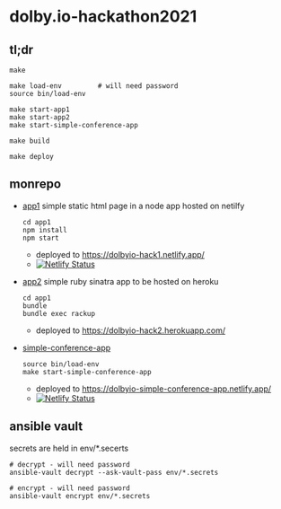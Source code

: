 # dolby.io-hackathon2021

## tl;dr

```
make

make load-env         # will need password
source bin/load-env

make start-app1
make start-app2
make start-simple-conference-app

make build

make deploy
```

## monrepo

- [app1](/app1)
  simple static html page in a node app hosted on netilfy
  ```
  cd app1
  npm install
  npm start
  ```
  - deployed to https://dolbyio-hack1.netlify.app/
  - [![Netlify Status](https://api.netlify.com/api/v1/badges/cafacef8-6a47-4d74-a635-03135d4f1272/deploy-status)](https://app.netlify.com/sites/dolbyio-hack1/deploys)

- [app2](/app2)
  simple ruby sinatra app to be hosted on heroku
  ```
  cd app1
  bundle
  bundle exec rackup
  ```
  - deployed to https://dolbyio-hack2.herokuapp.com/

- [simple-conference-app](/simple-conference-app)
  ```
  source bin/load-env
  make start-simple-conference-app
  ```
  - deployed to https://dolbyio-simple-conference-app.netlify.app/
  - [![Netlify Status](https://api.netlify.com/api/v1/badges/899ea433-8e7f-4a78-ab14-79f8a7a8bec9/deploy-status)](https://app.netlify.com/sites/dolbyio-simple-conference-app/deploys)

## ansible vault

secrets are held in env/*.secerts

```
# decrypt - will need password
ansible-vault decrypt --ask-vault-pass env/*.secrets

# encrypt - will need password
ansible-vault encrypt env/*.secrets
```


